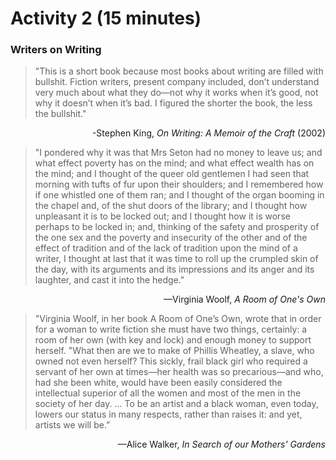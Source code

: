 # Activity 2 (15 minutes)

### Writers on Writing

>"This is a short book because most books about writing are filled with bullshit. Fiction writers, present company included, don’t understand very much about what they do—not why it works when it’s good, not why it doesn’t when it’s bad. I figured the shorter the book, the less the bullshit."
>
<p align="right">-Stephen King, <i>On Writing: A Memoir of the Craft</i> (2002)</p>


>"I pondered why it was that Mrs Seton had no money to leave us; and what effect poverty has on the mind; and what effect wealth has on the mind; and I thought of the queer old gentlemen I had seen that morning with tufts of fur upon their shoulders; and I remembered how if one whistled one of them ran; and I thought of the organ booming in the chapel and, of the shut doors of the library; and I thought how unpleasant it is to be locked out; and I thought how it is worse perhaps to be locked in; and, thinking of the safety and prosperity of the one sex and the poverty and insecurity of the other and of the effect of tradition and of the lack of tradition upon the mind of a writer, I thought at last that it was time to roll up the crumpled skin of the day, with its arguments and its impressions and its anger and its laughter, and cast it into the hedge."
>
<p align="right">—Virginia Woolf, <i>A Room of One's Own</i></p>



>"Virginia Woolf, in her book A Room of One’s Own, wrote that in order for a woman to write fiction she must have two things, certainly: a room of her own (with key and lock) and enough money to support herself.
>"What then are we to make of Phillis Wheatley, a slave, who owned not even herself? This sickly, frail black girl who required a servant of her own at times—her health was so precarious—and who, had she been white, would have been easily considered the intellectual superior of all the women and most of the men in the society of her day. ... To be an artist and a black woman, even today, lowers our status in many respects, rather than raises it: and yet, artists we will be.”
>
<p align="right">—Alice Walker, <i>In Search of our Mothers' Gardens<i></p>


<!-- In his memoir on writing, Stephen King argues that writers are *formed* rather than *made*---that one becomes a "writer" primarily through an accumulation of their memories, experiences, and knowledge. That's why, presumably, so many books about writing are filled with bullshit.

King is talking about fiction writing, of course, which is a great deal different from scholarly prose. In academia, it is normal to standardize our prose, speak in a "professional" voice, and forego some conventions (e.g., style/voice) in favor of others (e.g., formulaic). If fiction is about creating wrinkles and folds in one's writing, producing scholarship involves ironing them out.

That's not a knock on scholarly writing, and it certainly doesn't describe all scholarly writing. In making this generalization I'm cognizant that there's a great deal of (non)fiction out there disregarding  More importantly, I think that King's point about writers as *formed* rather than *made* still applies to scholarship. Even academic writing has got a whole lot to do with our positionality: memories, experiences, affordances, and identities. -->

